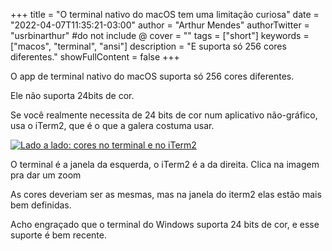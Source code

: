 +++
title = "O terminal nativo do macOS tem uma limitação curiosa"
date = "2022-04-07T11:35:21-03:00"
author = "Arthur Mendes"
authorTwitter = "usrbinarthur" #do not include @
cover = ""
tags = ["short"]
keywords = ["macos", "terminal", "ansi"]
description = "E suporta só 256 cores diferentes."
showFullContent = false
+++

O app de terminal nativo do macOS suporta só 256 cores diferentes.

Ele não suporta 24bits de cor.

Se você realmente necessita de 24 bits de cor num aplicativo não-gráfico, usa o iTerm2, 
que é o que a galera costuma usar.


[![Lado a lado: cores no terminal e no iTerm2](/blog/images/terminal-iterm2-compare.png)](/blog/images/terminal-iterm2-compare.png)

O terminal é a janela da esquerda, o iTerm2 é a da direita. Clica na imagem pra dar um zoom

As cores deveriam ser as mesmas, mas na janela do iterm2 elas estão mais bem definidas.

Acho engraçado que o terminal do Windows suporta 24 bits de cor, e esse suporte é bem recente.
